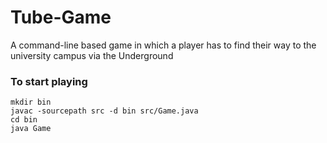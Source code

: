 # Tube-Game
A command-line based game in which a player has to find their way to the university campus via the Underground

### To start playing

``` 
mkdir bin
javac -sourcepath src -d bin src/Game.java
cd bin
java Game
```
